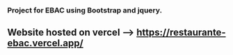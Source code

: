 ### Project for EBAC using Bootstrap and jquery.

## Website hosted on vercel --> https://restaurante-ebac.vercel.app/
